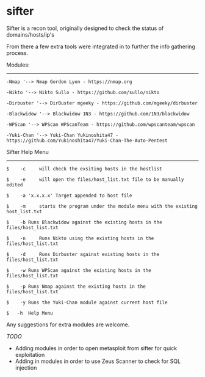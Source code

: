 # sifter

Sifter is a recon tool, originally designed to check the status of domains/hosts/ip's

From there a few extra tools were integrated in to further the info gathering process.



Modules:
**********

	-Nmap '--> Nmap Gordon Lyon - https://nmap.org

	-Nikto '--> Nikto Sullo - https://github.com/sullo/nikto

	-Dirbuster '--> DirBuster mgeeky - https://github.com/mgeeky/dirbuster

	-Blackwidow '--> Blackwidow 1N3 - https://github.com/1N3/blackwidow

	-WPScan '--> WPScan WPScanTeam - https://github.com/wpscanteam/wpscan

	-Yuki-Chan '--> Yuki-Chan Yukinoshita47 - https://github.com/Yukinoshita47/Yuki-Chan-The-Auto-Pentest


Sifter Help Menu
*****************


	$	 -c 	will check the exsiting hosts in the hostlist
 
	$	 -e 	will open the files/host_list.txt file to be manually edited
 
	$	 -a 'x.x.x.x' Target appended to host file
 
	$	 -m 	starts the program under the module menu with the existing host_list.txt
	 
	$	 -b	Runs Blackwidow against the existing hosts in the files/host_list.txt
	 
	$	 -n 	Runs Nikto using the existing hosts in the files/host_list.txt
 
	$	 -d 	Runs Dirbuster against existing hosts in the files/host_list.txt
 
	$	 -w	Runs WPScan against the existing hosts in the files/host_list.txt
	 
	$	 -p	Runs Nmap against the existing hosts in the files/host_list.txt
 
	$	 -y	Runs the Yuki-Chan module against current host file
 
	$ 	-h 	Help Menu
	 

Any suggestions for extra modules are welcome.


*TODO*

- Adding modules in order to open metasploit from sifter for quick exploitation
- Adding in modules in order to use Zeus Scanner to check for SQL injection 

